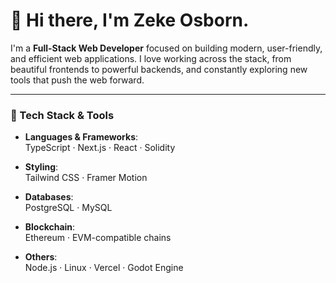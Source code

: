 # 👋 Hi there, I'm Zeke Osborn.

I'm a **Full-Stack Web Developer** focused on building modern, user-friendly, and efficient web applications. I love working across the stack, from beautiful frontends to powerful backends, and constantly exploring new tools that push the web forward.

---

### 🚀 Tech Stack & Tools

- **Languages & Frameworks**:  
  TypeScript · Next.js · React · Solidity

- **Styling**:  
  Tailwind CSS · Framer Motion

- **Databases**:  
  PostgreSQL · MySQL

- **Blockchain**:  
  Ethereum · EVM-compatible chains

- **Others**:  
  Node.js · Linux · Vercel · Godot Engine
